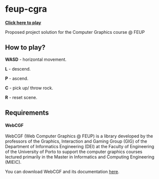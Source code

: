 # feup-cgra

[**Click here to play**](https://biromiro.github.io/feup-cgra/project/)

Proposed project solution for the Computer Graphics course @ FEUP 

## How to play?

**WASD** - horizontal movement.

**L** - descend.

**P** - ascend.

**C** - pick up/ throw rock.

**R** - reset scene.

## Requirements

#### WebCGF
WebCGF (Web Computer Graphics @ FEUP) is a library developed by the professors of the Graphics, Interaction and Gaming Group (GIG) of the Department of Informatics Engineering (DEI) at the Faculty of Engineering of the University of Porto to support the computer graphics courses lectured primarily in the Master in Informatics and Computing Engineering (MIEIC).

You can download WebCGF and its documentation [here](https://paginas.fe.up.pt/~ruirodrig/pub/sw/webcgf/docs/#).
